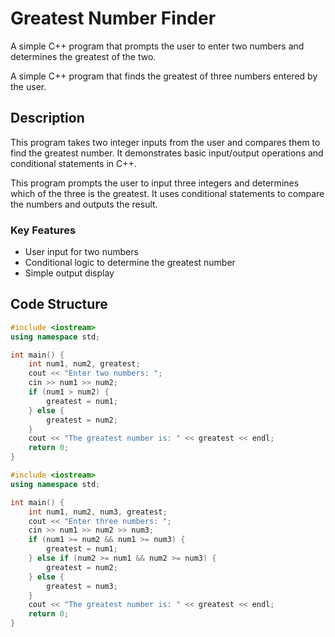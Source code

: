 # Greatest Number Finder

A simple C++ program that prompts the user to enter two numbers and determines the greatest of the two.

A simple C++ program that finds the greatest of three numbers entered by the user.

## Description

This program takes two integer inputs from the user and compares them to find the greatest number. It demonstrates basic input/output operations and conditional statements in C++.

This program prompts the user to input three integers and determines which of the three is the greatest. It uses conditional statements to compare the numbers and outputs the result.

### Key Features
- User input for two numbers
- Conditional logic to determine the greatest number
- Simple output display

## Code Structure

```cpp
#include <iostream>
using namespace std;

int main() {
    int num1, num2, greatest;
    cout << "Enter two numbers: ";
    cin >> num1 >> num2;
    if (num1 > num2) {
        greatest = num1;
    } else {
        greatest = num2;
    }
    cout << "The greatest number is: " << greatest << endl;
    return 0;
}

#include <iostream>
using namespace std;

int main() {
    int num1, num2, num3, greatest;
    cout << "Enter three numbers: ";
    cin >> num1 >> num2 >> num3;
    if (num1 >= num2 && num1 >= num3) {
        greatest = num1;
    } else if (num2 >= num1 && num2 >= num3) {
        greatest = num2;
    } else {
        greatest = num3;
    }
    cout << "The greatest number is: " << greatest << endl;
    return 0;
}


